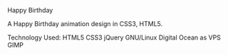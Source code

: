 Happy Birthday

A Happy Birthday animation design in CSS3, HTML5.

Technology Used: HTML5 CSS3 jQuery  GNU/Linux Digital Ocean as VPS GIMP
